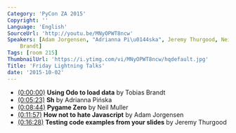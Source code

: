 ```yaml
---
Category: 'PyCon ZA 2015'
Copyright: ''
Language: 'English'
SourceUrl: 'http://youtu.be/MNyOPWT8ncw'
Speakers: [Adam Jorgensen, "Adrianna Pi\u0144ska", Jeremy Thurgood, Neil Muller, Tobias
    Brandt]
Tags: [room 215]
ThumbnailUrl: 'https://i.ytimg.com/vi/MNyOPWT8ncw/hqdefault.jpg'
Title: 'Friday Lightning Talks'
date: '2015-10-02'
---
```

 * [(0:00:00)](http://youtu.be/MNyOPWT8ncw?t=0h0m0s) **Using Odo to load data** by Tobias Brandt
* [(0:05:23)](http://youtu.be/MNyOPWT8ncw?t=0h5m23s) **Sh** by Adrianna Pińska
* [(0:08:44)](http://youtu.be/MNyOPWT8ncw?t=0h8m44s) **Pygame Zero** by Neil Muller
* [(0:11:57)](http://youtu.be/MNyOPWT8ncw?t=0h11m57s) **How not to hate Javascript** by Adam Jorgensen
* [(0:16:28)](http://youtu.be/MNyOPWT8ncw?t=0h16m28s) **Testing code examples from your slides** by Jeremy Thurgood
